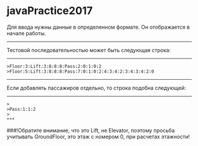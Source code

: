 # javaPractice2017

Для ввода нужны данные в определенном формате. Он отображается в начале работы. 
***
Тестовой последовательностью может быть следующая строка:
***
	>Floor:3:Lift:3:8:8:8:Pass:2:0:1:0:2
	>Floor:5:Lift:3:8:8:8:Pass:7:0:1:0:2:4:3:4:2:3:4:3:4:2:0
***
Если добавлять пассажиров отдельно, то строка подобна следующей:
***
	>	
	>Pass:1:1:2
	>
	***
###!Обратите внимание, что это Lift, не Elevator, поэтому просьба учитывать GroundFloor, это этаж с номером 0, 
при расчетах этажности!